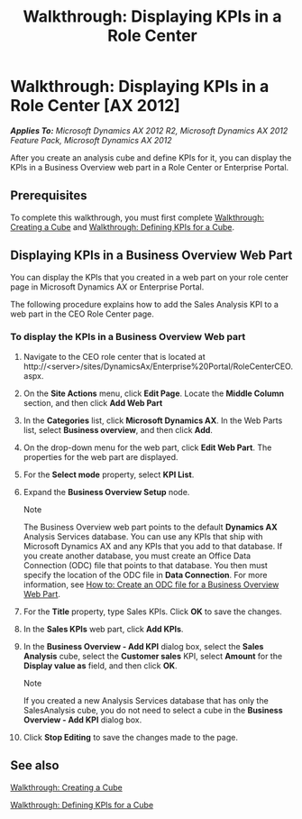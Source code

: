 ﻿---
title: 'Walkthrough: Displaying KPIs in a Role Center'
TOCTitle: 'Walkthrough: Displaying KPIs in a Role Center'
ms:assetid: 96da7c16-ea81-4e5d-880d-adc10845aca5
ms:mtpsurl: https://technet.microsoft.com/en-us/library/Dd261507(v=AX.60)
ms:contentKeyID: 28119531
ms.date: 07/17/2013
mtps_version: v=AX.60
---

# Walkthrough: Displaying KPIs in a Role Center [AX 2012]


_**Applies To:** Microsoft Dynamics AX 2012 R2, Microsoft Dynamics AX 2012 Feature Pack, Microsoft Dynamics AX 2012_

After you create an analysis cube and define KPIs for it, you can display the KPIs in a Business Overview web part in a Role Center or Enterprise Portal.

## Prerequisites

To complete this walkthrough, you must first complete [Walkthrough: Creating a Cube](walkthrough-creating-a-cube.md) and [Walkthrough: Defining KPIs for a Cube](walkthrough-defining-kpis-for-a-cube.md).

## Displaying KPIs in a Business Overview Web Part

You can display the KPIs that you created in a web part on your role center page in Microsoft Dynamics AX or Enterprise Portal.

The following procedure explains how to add the Sales Analysis KPI to a web part in the CEO Role Center page.

### To display the KPIs in a Business Overview Web part

1.  Navigate to the CEO role center that is located at http://\<server\>/sites/DynamicsAx/Enterprise%20Portal/RoleCenterCEO.aspx.

2.  On the **Site Actions** menu, click **Edit Page**. Locate the **Middle Column** section, and then click **Add Web Part**

3.  In the **Categories** list, click **Microsoft Dynamics AX**. In the Web Parts list, select **Business overview**, and then click **Add**.

4.  On the drop-down menu for the web part, click **Edit Web Part**. The properties for the web part are displayed.

5.  For the **Select mode** property, select **KPI List**.

6.  Expand the **Business Overview Setup** node.
    

    > [!NOTE]
    > <P>The Business Overview web part points to the default <STRONG>Dynamics AX</STRONG> Analysis Services database. You can use any KPIs that ship with Microsoft Dynamics AX and any KPIs that you add to that database. If you create another database, you must create an Office Data Connection (ODC) file that points to that database. You then must specify the location of the ODC file in <STRONG>Data Connection</STRONG>. For more information, see <A href="how-to-create-an-odc-file-for-a-business-overview-web-part.md">How to: Create an ODC file for a Business Overview Web Part</A>.</P>



7.  For the **Title** property, type Sales KPIs. Click **OK** to save the changes.

8.  In the **Sales KPIs** web part, click **Add KPIs**.

9.  In the **Business Overview - Add KPI** dialog box, select the **Sales Analysis** cube, select the **Customer sales** KPI, select **Amount** for the **Display value as** field, and then click **OK**.
    

    > [!NOTE]
    > <P>If you created a new Analysis Services database that has only the SalesAnalysis cube, you do not need to select a cube in the <STRONG>Business Overview - Add KPI</STRONG> dialog box.</P>



10. Click **Stop Editing** to save the changes made to the page.

## See also

[Walkthrough: Creating a Cube](walkthrough-creating-a-cube.md)

[Walkthrough: Defining KPIs for a Cube](walkthrough-defining-kpis-for-a-cube.md)

